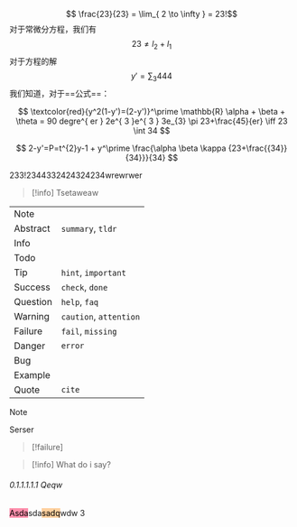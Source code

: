 $$  \frac{23}{23} = \lim_{ 2 \to \infty }  = 23!$$
对于常微分方程，我们有
$$
23\neq l_{2} + l_{1}
$$
对于方程的解
$$
y' =  \sum_{3}444
$$
我们知道，对于==公式==：

$$
\textcolor{red}{y^2(1-y')=(2-y')}^\prime \mathbb{R} \alpha + \beta + \theta = 90 degre^{ er }
2e^{ 3 }e^{ 3 } 3e_{3} \pi 23+\frac{45}{er} \iff 23 \int 34 
$$

$$
2-y'=P=t^{2}y-1 + y^\prime \frac{\alpha \beta \kappa {23+\frac{{34}}{34}}}{34}
$$ 

233!2344332424324234wrewrwer

> [!info]
> Tsetaweaw

|          |                        |
| -------- | ---------------------- |
| Note     |                        |
| Abstract | `summary`, `tldr`      |
| Info     |                        |
| Todo     |                        |
| Tip      | `hint`, `important`    |
| Success  | `check`, `done`        |
| Question | `help`, `faq`          |
| Warning  | `caution`, `attention` |
| Failure  | `fail`, `missing`      |
| Danger   | `error`                |
| Bug      |                        |
| Example  |                        |
| Quote    | `cite`                 |
> [!note]
> Serser

> [!failure] 

> [!info] 
> What do i say?

###### 0.1.1.1.1.1 Qeqw 
<mark style="background: #FF5582A6;">Asda</mark>sda<mark style="background: #FFB86CA6;">sadq</mark>wdw 3   